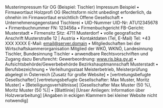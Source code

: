 Musterimpressum für OG (Beispiel: Tischler)
Impressum Beispiel
• Firmawortlaut Holzprofi OG
(Rechtsform nicht unbedingt
erforderlich, da ohnehin im
Firmawortlaut ersichtlich
Offene Gesellschaft
• Unternehmensgegenstand Tischlerei
• UID-Nummer UID-Nr: ATU12345678
• Firmenbuchnummer FN: 123456a
• Firmenbuchgericht FB-Gericht: Musterstadt
• Firmensitz Sitz: 4711 Musterdorf
• volle geografische Anschrift Musterstraße 12 | Austria
• Kontaktdaten (Tel, E-Mail) Tel: +43 XXX XXXX
E-Mail: email@server.domain
• Mitgliedschaften bei der
Wirtschaftskammerorganisation
Mitglied der WKÖ, WKNÖ, Landesinnung
Tischler, Bundesinnung Tischler
• anwendbare Rechtsvorschriften und
Zugang dazu
Berufsrecht:
Gewerbeordnung: www.ris.bka.gv.at
• Aufsichtsbehörde/Gewerbebehörde Bezirkshauptmannschaft Musterstadt
• Berufsbezeichnung
• Verleihungsstaat
Meisterbetrieb,
Meisterprüfung abgelegt in Österreich
[Zusatz für große Website]
• [vertretungsbefugte Gesellschafter] [vertretungsbefugte Gesellschafter: Max
Muster, Moritz Muster]
• [Beteiligungsverhältnisse] [Gesellschafter Max Muster (50 %), Moritz
Muster (50 %)]
• [Blattlinie] [Unser Anliegen: Information über
Holzverarbeitung]
[Angaben in eckigen Klammern bei kleiner Website nicht notwendig]